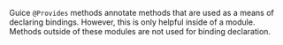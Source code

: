 Guice `@Provides` methods annotate methods that are used as a means of declaring
bindings. However, this is only helpful inside of a module. Methods outside of
these modules are not used for binding declaration.
